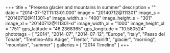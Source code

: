 +++
title = "Presena glacier and mountains in summer"
description = ""
date = "2014-07-12T11:13:01.000"
image = "20140712@111301"
image_s = "20140712@111301-s"
image_width_s = "400"
image_height_s = "301"
image_xl = "20140712@111301-xl"
image_width_xl = "1000"
image_height_xl = "751"
gps_latitude = "46.2368365"
gps_longitude = "10.580524"
phototags = [ "2014", "2014-07", "2014-07-12", "Europe", "Italy", "Passo del Tonale", "Trentino-Alto Adige", "Trento", "chairlift", "glacier", "morning", "mountain", "summer" ]
galleries = [ "2014 Timeline" ]
+++
